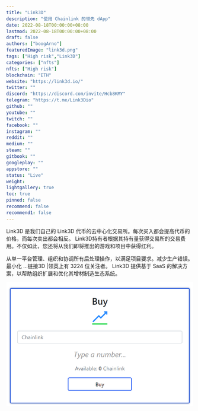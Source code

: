 ```yaml
---
title: "Link3D"
description: "使用 Chainlink 的领先 dApp"
date: 2022-08-18T00:00:00+08:00
lastmod: 2022-08-18T00:00:00+08:00
draft: false
authors: ["boogArno"]
featuredImage: "link3d.png"
tags: ["High risk","Link3D"]
categories: ["nfts"]
nfts: ["High risk"]
blockchain: "ETH"
website: "https://link3d.io/"
twitter: ""
discord: "https://discord.com/invite/Hcb8KMY"
telegram: "https://t.me/Link3Dio"
github: ""
youtube: ""
twitch: ""
facebook: ""
instagram: ""
reddit: ""
medium: ""
steam: ""
gitbook: ""
googleplay: ""
appstore: ""
status: "Live"
weight: 
lightgallery: true
toc: true
pinned: false
recommend: false
recommend1: false
---
```

Link3D 是我们自己的 Link3D 代币的去中心化交易所。每次买入都会提高代币的价格，而每次卖出都会相反。 Link3D持有者根据其持有量获得交易所的交易费用。不仅如此，您还将从我们即将推出的游戏和项目中获得红利。

从单一平台管理、组织和协调所有后处理操作，以满足项目要求。减少生产错误。最小化 ...链接3D |领英上有 3224 位关注者。 Link3D 提供基于 SaaS 的解决方案，以帮助组织扩展和优化其增材制造生态系统。

![link3d-dapp-high-risk-ethereum-image1_d55e3f453f1e242daf223682007679e5](link3d-dapp-high-risk-ethereum-image1_d55e3f453f1e242daf223682007679e5.png)